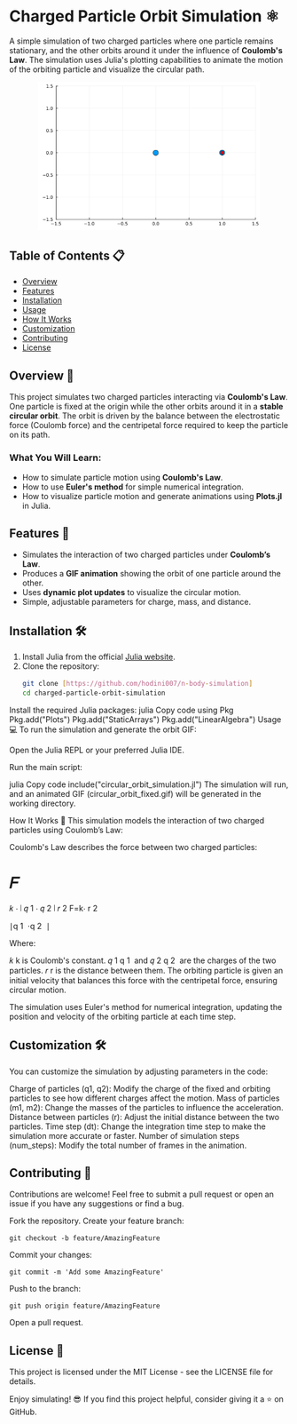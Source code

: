 # Charged Particle Orbit Simulation ⚛️

A simple simulation of two charged particles where one particle remains stationary, and the other orbits around it under the influence of **Coulomb's Law**. The simulation uses Julia's plotting capabilities to animate the motion of the orbiting particle and visualize the circular path.

<p align="center">
  <img src="circular_orbit_fixed.gif" alt="Charged Particle Orbit" width="400"/>
</p>

## Table of Contents 📋
- [Overview](#overview)
- [Features](#features)
- [Installation](#installation)
- [Usage](#usage)
- [How It Works](#how-it-works)
- [Customization](#customization)
- [Contributing](#contributing)
- [License](#license)

## Overview 🧐

This project simulates two charged particles interacting via **Coulomb's Law**. One particle is fixed at the origin while the other orbits around it in a **stable circular orbit**. The orbit is driven by the balance between the electrostatic force (Coulomb force) and the centripetal force required to keep the particle on its path.

### What You Will Learn:
- How to simulate particle motion using **Coulomb's Law**.
- How to use **Euler's method** for simple numerical integration.
- How to visualize particle motion and generate animations using **Plots.jl** in Julia.

## Features 🚀

- Simulates the interaction of two charged particles under **Coulomb’s Law**.
- Produces a **GIF animation** showing the orbit of one particle around the other.
- Uses **dynamic plot updates** to visualize the circular motion.
- Simple, adjustable parameters for charge, mass, and distance.

## Installation 🛠️

1. Install Julia from the official [Julia website](https://julialang.org/downloads/).
2. Clone the repository:
   ```bash
   git clone [https://github.com/hodini007/n-body-simulation]
   cd charged-particle-orbit-simulation
Install the required Julia packages:
julia
Copy code
using Pkg
Pkg.add("Plots")
Pkg.add("StaticArrays")
Pkg.add("LinearAlgebra")
Usage 💻
To run the simulation and generate the orbit GIF:

Open the Julia REPL or your preferred Julia IDE.

Run the main script:

julia
Copy code
include("circular_orbit_simulation.jl")
The simulation will run, and an animated GIF (circular_orbit_fixed.gif) will be generated in the working directory.

How It Works 🔬
This simulation models the interaction of two charged particles using Coulomb’s Law:

Coulomb's Law describes the force between two charged particles:

𝐹
=
𝑘
⋅
∣
𝑞
1
⋅
𝑞
2
∣
𝑟
2
F=k⋅ 
r 
2
 
∣q 
1
​
 ⋅q 
2
​
 ∣
​
 
Where:

𝑘
k is Coulomb's constant.
𝑞
1
q 
1
​
  and 
𝑞
2
q 
2
​
  are the charges of the two particles.
𝑟
r is the distance between them.
The orbiting particle is given an initial velocity that balances this force with the centripetal force, ensuring circular motion.

The simulation uses Euler's method for numerical integration, updating the position and velocity of the orbiting particle at each time step.

## Customization 🛠️
You can customize the simulation by adjusting parameters in the code:

Charge of particles (q1, q2): Modify the charge of the fixed and orbiting particles to see how different charges affect the motion.
Mass of particles (m1, m2): Change the masses of the particles to influence the acceleration.
Distance between particles (r): Adjust the initial distance between the two particles.
Time step (dt): Change the integration time step to make the simulation more accurate or faster.
Number of simulation steps (num_steps): Modify the total number of frames in the animation.

## Contributing 🤝
Contributions are welcome! Feel free to submit a pull request or open an issue if you have any suggestions or find a bug.

Fork the repository.
Create your feature branch:
```
git checkout -b feature/AmazingFeature
```
Commit your changes:
```
git commit -m 'Add some AmazingFeature'
```
Push to the branch:
```
git push origin feature/AmazingFeature
```
Open a pull request.

## License 📄
This project is licensed under the MIT License - see the LICENSE file for details.

Enjoy simulating! 😎 If you find this project helpful, consider giving it a ⭐ on GitHub.





